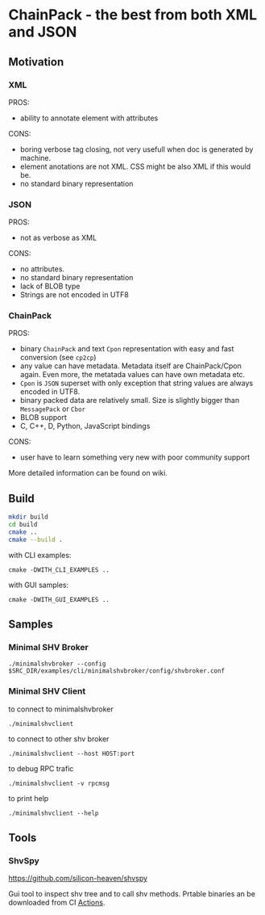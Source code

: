 # ChainPack - the best from both XML and JSON
## Motivation
### XML
PROS:
* ability to annotate element with attributes

CONS:
* boring verbose tag closing, not very usefull when doc is generated by machine.
* element anotations are not XML. CSS might be also XML if this would be.
* no standard binary representation
### JSON
PROS:
* not as verbose as XML

CONS:
* no attributes.
* no standard binary representation
* lack of BLOB type
* Strings are not encoded in UTF8

### ChainPack
PROS:
* binary `ChainPack` and text `Cpon` representation with easy and fast conversion (see `cp2cp`)
* any value can have metadata. Metadata itself are ChainPack/Cpon again. Even more, the metatada values can have own metadata etc.
* `Cpon` is `JSON` superset with only exception that string values are always encoded in UTF8.
* binary packed data are relatively small. Size is slightly bigger than `MessagePack` or `Cbor`
* BLOB support
* C, C++, D, Python, JavaScript bindings

CONS:
* user have to learn something very new with poor community support

More detailed information can be found on wiki.

## Build

```sh
mkdir build
cd build
cmake ..
cmake --build .
```
with CLI examples:
```
cmake -DWITH_CLI_EXAMPLES ..
```
with GUI samples:
```
cmake -DWITH_GUI_EXAMPLES ..
```
## Samples
### Minimal SHV Broker
```
./minimalshvbroker --config $SRC_DIR/examples/cli/minimalshvbroker/config/shvbroker.conf
```
### Minimal SHV Client
to connect to minimalshvbroker
```
./minimalshvclient 
```
to connect to other shv broker
```
./minimalshvclient --host HOST:port
```
to debug RPC trafic
```
./minimalshvclient -v rpcmsg
```
to print help
```
./minimalshvclient --help
```
## Tools
### ShvSpy
https://github.com/silicon-heaven/shvspy

Gui tool to inspect shv tree and to call shv methods. Prtable binaries an be downloaded from CI [Actions](https://github.com/silicon-heaven/shvspy/actions).
